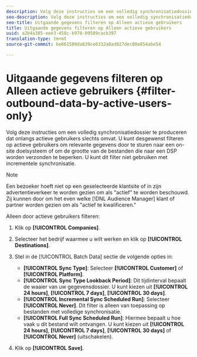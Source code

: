 ```yaml
---
description: Volg deze instructies om een volledig synchronisatiedossier te produceren dat onlangs actieve gebruikers slechts omvat. U kunt desgewenst filteren op actieve gebruikers om relevante gegevens door te sturen naar een on-site doelsysteem of om de grootte van de bestanden die naar een DSP worden verzonden te beperken. U kunt dit filter niet gebruiken met incrementele synchronisatie.
seo-description: Volg deze instructies om een volledig synchronisatiedossier te produceren dat onlangs actieve gebruikers slechts omvat. U kunt desgewenst filteren op actieve gebruikers om relevante gegevens door te sturen naar een on-site doelsysteem of om de grootte van de bestanden die naar een DSP worden verzonden te beperken. U kunt dit filter niet gebruiken met incrementele synchronisatie.
seo-title: Uitgaande gegevens filteren op Alleen actieve gebruikers
title: Uitgaande gegevens filteren op Alleen actieve gebruikers
uuid: a2b4a385-eee3-458c-b978-09509cacb397
translation-type: tm+mt
source-git-commit: be661580da839ce6332a0ad827dec08e854abe54

---
```



# Uitgaande gegevens filteren op Alleen actieve gebruikers {#filter-outbound-data-by-active-users-only}

Volg deze instructies om een volledig synchronisatiedossier te produceren dat onlangs actieve gebruikers slechts omvat. U kunt desgewenst filteren op actieve gebruikers om relevante gegevens door te sturen naar een on-site doelsysteem of om de grootte van de bestanden die naar een DSP worden verzonden te beperken. U kunt dit filter niet gebruiken met incrementele synchronisatie.

>[!NOTE]
>
>Een bezoeker hoeft niet op een geselecteerde klantsite of in zijn advertentieverkeer te worden gezien om als &quot;actief&quot; te worden beschouwd. Zij kunnen door om het even welke [!DNL Audience Manager] klant of partner worden gezien om als &quot;actief te kwalificeren.&quot;

Alleen door actieve gebruikers filteren:

1. Klik op **[!UICONTROL Companies]**.
1. Selecteer het bedrijf waarmee u wilt werken en klik op **[!UICONTROL Destinations]**.
1. Stel in de [!UICONTROL Batch Data] sectie de volgende opties in:

   * **[!UICONTROL Sync Type]**: Selecteer **[!UICONTROL Customer]** of **[!UICONTROL Platform]**.
   * **[!UICONTROL Sync Type Lookback Period]**: Dit tijdinterval bepaalt de waaier van uw gegevensdossier. U kunt kiezen uit **[!UICONTROL 24 hours]**, **[!UICONTROL 7 days]**, **[!UICONTROL 30 days]**.
   * **[!UICONTROL Incremental Sync Scheduled Run]**: Selecteer **[!UICONTROL Never]**. Dit filter is alleen van toepassing op bestanden met volledige synchronisatie.
   * **[!UICONTROL Full Sync Scheduled Run]**: Hiermee bepaalt u hoe vaak u dit bestand wilt ontvangen. U kunt kiezen uit **[!UICONTROL 24 hours]**, **[!UICONTROL 7 days]**, **[!UICONTROL 30 days]** of **[!UICONTROL Never]** (uitschakelen).

1. Klik op **[!UICONTROL Save]**.
